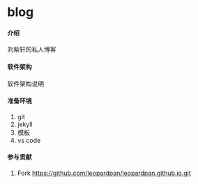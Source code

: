# blog

#### 介绍
刘紫轩的私人博客

#### 软件架构
软件架构说明


#### 准备环境

1.  git
2.  jekyll
3.  模板
4.  vs code


#### 参与贡献

1.  Fork https://github.com/leopardpan/leopardpan.github.io.git
